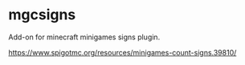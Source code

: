 # mgcsigns
Add-on for minecraft minigames signs plugin.

https://www.spigotmc.org/resources/minigames-count-signs.39810/
